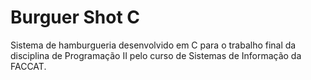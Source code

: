 # Burguer Shot C

Sistema de hamburgueria desenvolvido em C para o trabalho final da disciplina de Programação II pelo curso de Sistemas de Informação da FACCAT.
